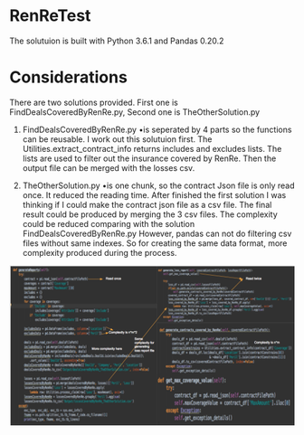 # RenReTest
The solutuion is built with Python 3.6.1 and Pandas 0.20.2

# Considerations
There are two solutions provided. First one is FindDealsCoveredByRenRe.py, Second one is TheOtherSolution.py

1. FindDealsCoveredByRenRe.py
•is seperated by 4 parts so the functions can be reusable.
I work out this solutuion first. The Utilities.extract_contract_info returns includes and excludes lists. The lists are
used to filter out the insurance covered by RenRe. Then the output file can be merged with the losses csv.

2. TheOtherSolution.py
•is one chunk, so the contract Json file is only read once. It reduced the reading time.
After finished the first solution I was thinking if I could make the contract json file as a csv file. The final result
could be produced by merging the 3 csv files. The complexity could be reduced comparing with the solution
FindDealsCoveredByRenRe.py
However, pandas can not do filtering csv files without same indexes. So for creating the same data format,
more complexity produced during the process.

![alt text](https://raw.githubusercontent.com/cmajorsolo/RenReTest/master/comparing.png)